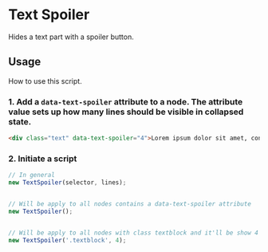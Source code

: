 # Text Spoiler

Hides a text part with a spoiler button.

## Usage

How to use this script.

### 1. Add a `data-text-spoiler` attribute to a node. The attribute value sets up how many lines should be visible in collapsed state.

```html
<div class="text" data-text-spoiler="4">Lorem ipsum dolor sit amet, consectetur adipisicing elit. A accusamus aperiam architecto assumenda commodi, dolorum ea earum eius eveniet excepturi exercitationem itaque necessitatibus officiis quia quisquam, sed sint sit, voluptatibus?</div>
```

### 2. Initiate a script

```js
// In general
new TextSpoiler(selector, lines);


// Will be apply to all nodes contains a data-text-spoiler attribute
new TextSpoiler();


// Will be apply to all nodes with class textblock and it'll be show 4 lines in collapsed state
new TextSpoiler('.textblock', 4);
```